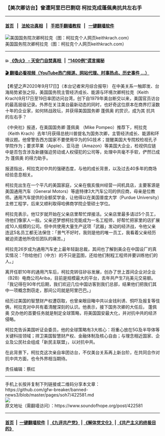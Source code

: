 ### 【美次卿访台】曾遭阿里巴巴剽窃 柯拉克成蓬佩奥抗共左右手
------------------------

#### [首页](https://github.com/gfw-breaker/banned-news3/blob/master/README.md) &nbsp;&nbsp;|&nbsp;&nbsp; [法轮功真相](https://github.com/begood0513/basic/blob/master/README.md)  &nbsp;&nbsp;|&nbsp;&nbsp; [手把手翻墙教程](https://github.com/gfw-breaker/guides/wiki)  &nbsp;&nbsp;|&nbsp;&nbsp; [一键翻墙软件](https://github.com/gfw-breaker/nogfw/blob/master/README.md)  



<div><img alt="美国国务院次卿柯拉克（图：柯拉克个人网页keithkrach.com）" src="https://img.soundofhope.org/2020-09/777-1600330763977.png"/>
<br/><figcaption class="caption">
 美国国务院次卿柯拉克（图：柯拉克个人网页keithkrach.com）
</figcaption></div><hr/>

#### 💥 [《伪火》 - 天安门自焚真相 ](http://158.247.195.190:10000/videos/blog/weihuo.html)&nbsp; |&nbsp; [“1400例”谎言揭秘  ](http://158.247.195.190:10000/videos/blog/jiexi1400.html)

#### [ 🎬  翻墙必看视频（YouTube热门频道、网站代理、时事热点、历史事件 ...）](https://github.com/gfw-breaker/links/blob/master/banned.md)

<div><div class="Content__Wrapper sc-1bvya0-0 grZQxZ">
 <p class="meta-top">
  <span class="meta">
   【希望之声2020年9月17日】（本台记者宋月综合报导）
  </span>
  在中美关系一触即发、台海局势紧张之际，美国国务院主管经济成长、能源与环境次卿柯拉克（Keith Krach)9月17日至19日率团访问台湾，创下自1979年美台断交以来，美国官员访台的最高层级记录。外界在关注美台最新动态的同时，也好奇这位原本在商界打滚数十年的企业家，如何转战政坛，并获得美国国务卿
  <span>
   <ok href="/term/4007">
    蓬佩奥
   </ok>
  </span>
  的赏识，成为其
  <ok href="/term/102817">
   抗共
  </ok>
  的左右手？
 </p>
 <p>
  《中央社》报道，在美国国务卿
  <ok href="/term/4007">
   蓬佩奥
  </ok>
  （Mike Pompeo）推荐下，柯拉克（Keith Krach）去年1月获得总统川普提名为国务次卿，主管经济成长、能源和环境议题。他曾警告西方国家不要使用华为的5G技术；提醒美国大专院校检视孔子学院作为；要求苹果（Apple）、亚马逊（Amazon）等美国大企业，检视供应链中是否包含涉及新疆强迫劳动或人权侵犯的公司等，处理中共毫不手软，俨然已成为
  <ok href="/term/4007">
   蓬佩奥
  </ok>
  的得力助手。
 </p>
 <div class="AD_Embed__Wrap-sc-1xslmin-0 igMuqX module desktop">
  <div>
  </div>
 </div>
 <p>
  报道指出，柯拉克对中共的强硬态度，与他的成长背景，以及过去40多年的商场经验息息相关。
 </p>
 <p>
  柯拉克出生在一个平凡的美国家庭，父亲在俄亥俄州经营一间机具店，主要客源是美国通用汽车（General Motors）等底特律3大汽车公司的供应商，母亲是位教师。通用汽车提供的全额奖学金，让他得以在美国普度大学（Purdue University）主修工程学，后来又顺利取得哈佛商学院企管硕士学位。
 </p>
 <p>
  柯拉克表示，他12岁就开始在父亲店里帮忙焊接活。父亲店里最多请过5个员工，待他们像家人一般。父亲还梦想柯拉克能成为一名工程师，好帮忙把家里的店扩展成10人规模的公司。但中共使用大量生产这项「武器」发动的经济战，令他父亲连这5名员工都无法保住：「景气不好时，我则是他的唯一员工，我看着父亲经历被迫资遣他所信任团队的痛苦。」
 </p>
 <p>
  柯拉克26岁成为通用汽车史上最年轻副总裁，其间也了解到美企在中国设厂的真实情况：「你给他们（中方）的不只是蓝图，还给他们制程工程师并要训练他们的人。」
 </p>
 <p>
  离开任职10年的通用汽车后，柯拉克转往矽谷发展，创办了世上首间企业对企业（B2B）电商公司Ariba，目前是规模最大的平台，去年共产生7兆美元交易额。「我记得在90年代后期，我们欢迎几位中国访客到我们总部，结果他们把我们其中一项概念剽窃走，那间公司就是阿里巴巴。」
 </p>
 <p>
  经历过美国的智慧财产权遭窃取，也曾亲眼目睹中共以金钱利诱、恫吓及报复等伎俩，柯拉克对中共有着清醒深刻的认识。他表示，接下国务次卿的大任后，
  <ok href="/term/4007">
   蓬佩奥
  </ok>
  交办他的首要任务就是制定全球策略，将美国国安最大化，并对抗中共的经济侵略。
 </p>
 <p>
  柯拉克告诉美国听证会委员，他的全球策略有3大核心：将重心放在5G及半导体等关键科技领域；捍卫美国智慧财产权、金融体制及核心自由；与理念相近国家、企业及公民社会组成「新民主联盟」，以对抗中共。
 </p>
 <p>
  在此背景下，柯拉克这次亲自率团访台，不仅美台关系再上新台阶，在共同合作对抗中共方面，也令外界相当期待。
 </p>
 <p class="meta-btm">
  责任编辑：蔡红
 </p>
</div>
</div>
<hr/>
手机上长按并复制下列链接或二维码分享本文章：<br/>
https://github.com/gfw-breaker/banned-news3/blob/master/pages/soh7/422581.md <br/>
<a href='https://github.com/gfw-breaker/banned-news3/blob/master/pages/soh7/422581.md'><img src='https://github.com/gfw-breaker/banned-news3/blob/master/pages/soh7/422581.md.png'/></a> <br/>
原文地址（需翻墙访问）：https://www.soundofhope.org/post/422581


------------------------
#### [首页](https://github.com/gfw-breaker/banned-news3/blob/master/README.md) &nbsp;|&nbsp; [一键翻墙软件](https://github.com/gfw-breaker/nogfw/blob/master/README.md) &nbsp;| [《九评共产党》](https://github.com/gfw-breaker/9ping.md/blob/master/README.md#九评之一评共产党是什么) | [《解体党文化》](https://github.com/gfw-breaker/jtdwh.md/blob/master/README.md) | [《共产主义的终极目的》](https://github.com/gfw-breaker/gczydzjmd.md/blob/master/README.md)


<img src='http://gfw-breaker.win/banned-news3/pages/soh7/422581.md' width='0px' height='0px'/>